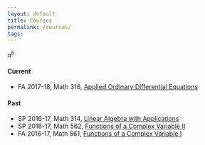 ```yaml
---
layout: default
title: Courses
permalink: /courses/
tags: 
---
```


$a^b$

#### Current

- FA 2017-18, Math 316, [Applied Ordinary Differential Equations](http://math.unm.edu/~maxim/math316/)


#### Past

- SP 2016-17, Math 314, [Linear Algebra with Applications](http://math.unm.edu/~maxim/math314/)
- SP 2016-17, Math 562, [Functions of a Complex Variable II](http://math.unm.edu/~maxim/math562/)
- FA 2016-17, Math 561, [Functions of a Complex Variable I](http://math.unm.edu/~maxim/math561/)
